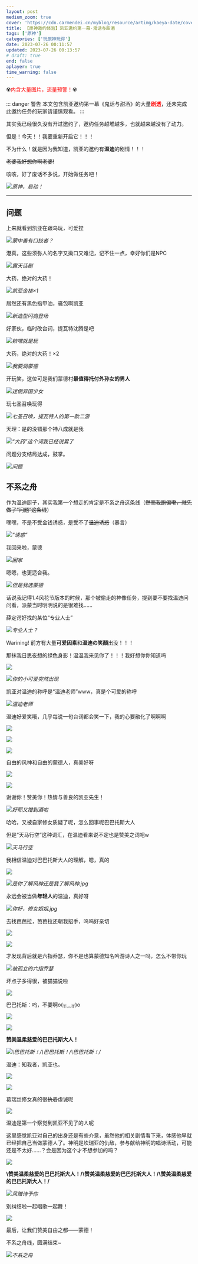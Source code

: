 ```yaml
---
layout: post
medium_zoom: true
cover: 'https://cdn.carmendei.cn/myblog/resource/artimg/kaeya-date/cover.png'
title: 【原神邀约体验】凯亚邀约第一幕·鬼话与甜酒
tags: ['原神']
categories: ['玩原神玩得']
date: 2023-07-26 00:11:57
updated: 2023-07-26 00:13:57
# draft: true
end: false
aplayer: true
time_warning: false
---
```

☢️<font color=red>内含大量图片，流量预警！</font>☢️

<!-- more -->

::: danger 警告
本文包含凯亚邀约第一幕《鬼话与甜酒》的大量<font color=red>**剧透**</font>，还未完成此邀约任务的玩家请谨慎观看。
:::

<!-- >***⚠️警告*** <br/>
>本文包含凯亚邀约第一幕《鬼话与甜酒》的大量 <font color=red>**剧透**</font>，还未完成此邀约任务的玩家请谨慎观看。 -->


<meting-js
 id="33469292"
 server="netease"
 type="song"
 theme="#C20C0C">
</meting-js>


其实我已经很久没有开过邀约了，邀约任务越堆越多，也就越来越没有了动力。

但是！今天！！我要重新开启它！！！

不为什么！就是因为我知道，凯亚的邀约有**温迪**的剧情！！！

~~老婆我好想你啊老婆!~~

咳咳，好了废话不多说，开始做任务吧！

![](https://cdn.carmendei.cn/myblog/resource/artimg/kaeya-date/00-24-11.png)_原神，启动！_

---

## 问题

上来就看到凯亚在跟鸟玩，可爱捏

![](https://cdn.carmendei.cn/myblog/resource/artimg/kaeya-date/00-25-32.png)_蒙中善有口技者？_

港真，这些须弥人的名字又拗口又难记，记不住一点，幸好你们是NPC

![](https://cdn.carmendei.cn/myblog/resource/artimg/kaeya-date/00-38-25.png)_露天话剧_

大药，绝对的大药！

![](https://cdn.carmendei.cn/myblog/resource/artimg/kaeya-date/00-48-42.png)_凯亚金桔×1_

居然还有黑色指甲油，骚包啊凯亚

![](https://cdn.carmendei.cn/myblog/resource/artimg/kaeya-date/00-52-16.png)_新造型闪亮登场_


好家伙，临时改台词，提瓦特沈腾是吧

![](https://cdn.carmendei.cn/myblog/resource/artimg/kaeya-date/00-59-30.png)_欸嘿就是玩_

大药，绝对的大药！×2

![](https://cdn.carmendei.cn/myblog/resource/artimg/kaeya-date/01-02-35.png)_我要润蒙德_

开玩笑，这位可是我们蒙德村**最值得托付外孙女的男人**

![](https://cdn.carmendei.cn/myblog/resource/artimg/kaeya-date/01-08-17.png)_迷倒异国少女_

玩七圣召唤玩得

![](https://cdn.carmendei.cn/myblog/resource/artimg/kaeya-date/01-10-07.png)_七圣召唤，提瓦特人的第一款二游_

天理：是的没错那个神八成就是我

![](https://cdn.carmendei.cn/myblog/resource/artimg/kaeya-date/01-13-24.png)_“大药”这个词我已经说累了_

问题分支结局达成，鼓掌。

![](https://cdn.carmendei.cn/myblog/resource/artimg/kaeya-date/01-15-35.png)_问题_

## 不系之舟

作为温迪厨子，其实我第一个想走的肯定是不系之舟这条线（~~然而我跑偏嘞，就先做了“问题”这条线~~）

嘿嘿，不是不受金钱诱惑，是受不了~~温迪诱惑~~（暴言）

![](https://cdn.carmendei.cn/myblog/resource/artimg/kaeya-date/14-07-07.png)_“诱惑”_

我回来啦，蒙德

![](https://cdn.carmendei.cn/myblog/resource/artimg/kaeya-date/14-09-51.png)_回家_

嗯嗯，也更适合我。

![](https://cdn.carmendei.cn/myblog/resource/artimg/kaeya-date/14-11-51.png)_但是我选蒙德_

话说我记得1.4风花节版本的时候，那个被偷走的神像任务，提到要不要找温迪问问看，派蒙当时明明说的是很难找……

薛定谔好找的某位“专业人士”

![](https://cdn.carmendei.cn/myblog/resource/artimg/kaeya-date/kv.png)_专业人士？_

Warining! 前方有大量**可爱因素**和**温迪の笑顏**出没！！！

那抹我日思夜想的绿色身影！温温我来见你了！！！我好想你你知道吗

![](https://cdn.carmendei.cn/myblog/resource/artimg/kaeya-date/14-18-09.png)

![](https://cdn.carmendei.cn/myblog/resource/artimg/kaeya-date/14-18-19.png)_你的小可爱突然出现_

凯亚对温迪的称呼是“温迪老师”www，真是个可爱的称呼

![](https://cdn.carmendei.cn/myblog/resource/artimg/kaeya-date/14-19-30.png)_温迪老师_

温迪好爱笑哦，几乎每说一句台词都会笑一下，我的心要融化了啊啊啊

![](https://cdn.carmendei.cn/myblog/resource/artimg/kaeya-date/14-20-29.png)

![](https://cdn.carmendei.cn/myblog/resource/artimg/kaeya-date/14-21-26.png)

![](https://cdn.carmendei.cn/myblog/resource/artimg/kaeya-date/14-22-00.png)

自由的风神和自由的蒙德人，真美好呀

![](https://cdn.carmendei.cn/myblog/resource/artimg/kaeya-date/14-23-15.png)

![](https://cdn.carmendei.cn/myblog/resource/artimg/kaeya-date/14-23-54.png)

谢谢你！赞美你！热情与善良的凯亚先生！

![](https://cdn.carmendei.cn/myblog/resource/artimg/kaeya-date/14-24-30.png)_好耶又蹭到酒啦_

哈哈，又被自家修女质疑了呢，怎么回事呢巴巴托斯大人

但是“天马行空”这种词汇，在温迪看来说不定也是赞美之词吧w

![](https://cdn.carmendei.cn/myblog/resource/artimg/kaeya-date/14-26-53.png)_天马行空_

我相信温迪对巴巴托斯大人的理解，嗯，真的

![](https://cdn.carmendei.cn/myblog/resource/artimg/kaeya-date/14-28-01.png)

![](https://cdn.carmendei.cn/myblog/resource/artimg/kaeya-date/14-28-10.png)_是你了解风神还是我了解风神.jpg_

永远会被当做**年轻人**的温迪，真好呀

![](https://cdn.carmendei.cn/myblog/resource/artimg/kaeya-date/14-28-42.png)_你好，修女姐姐.jpg_

去找芭芭拉，芭芭拉还朝我招手，呜呜好亲切

![](https://cdn.carmendei.cn/myblog/resource/artimg/kaeya-date/14-42-19.png)

![](https://cdn.carmendei.cn/myblog/resource/artimg/kaeya-date/15-06-45.png)

才发现背后就是六指乔瑟，你不是也算蒙德知名吟游诗人之一吗，怎么不带你玩

![](https://cdn.carmendei.cn/myblog/resource/artimg/kaeya-date/15-08-17.png)_被孤立的六指乔瑟_

坏点子多得很，被猫猫说啦

![](https://cdn.carmendei.cn/myblog/resource/artimg/kaeya-date/15-10-11.png)

巴巴托斯：呜，不要啊o(╥﹏╥)o

![](https://cdn.carmendei.cn/myblog/resource/artimg/kaeya-date/15-12-52.png)

![](https://cdn.carmendei.cn/myblog/resource/artimg/kaeya-date/15-12-56.png)

**赞美温柔慈爱的巴巴托斯大人！**

![](https://cdn.carmendei.cn/myblog/resource/artimg/kaeya-date/15-14-44.png)_\巴巴托斯！/\巴巴托斯！/\巴巴托斯！/_

温迪：知我者，凯亚也。

![](https://cdn.carmendei.cn/myblog/resource/artimg/kaeya-date/15-21-21.png)

![](https://cdn.carmendei.cn/myblog/resource/artimg/kaeya-date/15-21-28.png)

葛瑞丝修女真的很~~执着~~虔诚呢

![](https://cdn.carmendei.cn/myblog/resource/artimg/kaeya-date/15-22-27.png)

温迪是第一个察觉到凯亚不见了的人呢

这里感觉凯亚对自己的出身还是有些介意，虽然他的相关剧情看下来，体感他早就已经把自己当做蒙德人了。神明是坎瑞亚的仇敌，参与献给神明的唱诗活动，可能还是不太好……？会是因为这个才不想参加的吗？

![](https://cdn.carmendei.cn/myblog/resource/artimg/kaeya-date/comb1.png)

**\赞美温柔慈爱的巴巴托斯大人！/\赞美温柔慈爱的巴巴托斯大人！/\赞美温柔慈爱的巴巴托斯大人！/**

![](https://cdn.carmendei.cn/myblog/resource/artimg/kaeya-date/comb2.png)_风赠诗予你_

别纠结啦一起唱歌一起舞！

![](https://cdn.carmendei.cn/myblog/resource/artimg/kaeya-date/comb3.png)

最后，让我们赞美自由之都——蒙德！

不系之舟线，圆满结束~

![](https://cdn.carmendei.cn/myblog/resource/artimg/kaeya-date/15-27-56.png)_不系之舟_